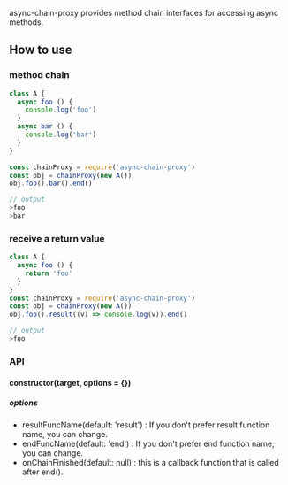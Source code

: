 async-chain-proxy provides method chain interfaces for accessing async methods.

## How to use

### method chain

```js
class A {
  async foo () {
    console.log('foo')
  }
  async bar () {
    console.log('bar')
  }
}

const chainProxy = require('async-chain-proxy')
const obj = chainProxy(new A())
obj.foo().bar().end()

// output
>foo
>bar
```

### receive a return value

```js
class A {
  async foo () {
    return 'foo'
  }
}
const chainProxy = require('async-chain-proxy')
const obj = chainProxy(new A())
obj.foo().result((v) => console.log(v)).end()

// output
>foo
```

### API

#### constructor(target, options = {})

##### options

  - resultFuncName(default: 'result') : If you don't prefer result function name, you can change.
  - endFuncName(default: 'end') : If you don't prefer end function name, you can change.
  - onChainFinished(default: null) : this is a callback function that is called after end().


